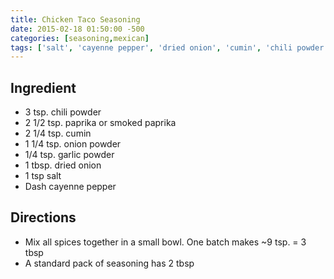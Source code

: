 ```yaml
---
title: Chicken Taco Seasoning
date: 2015-02-18 01:50:00 -500
categories: [seasoning,mexican]
tags: ['salt', 'cayenne pepper', 'dried onion', 'cumin', 'chili powder', 'onion powder', 'garlic powder', 'smoked paprika', 'paprika']
---
```


## Ingredient

-   3 tsp. chili powder
-   2 1/2 tsp. paprika or smoked paprika
-   2 1/4 tsp. cumin
-   1 1/4 tsp. onion powder
-   1/4 tsp. garlic powder
-   1 tbsp. dried onion
-   1 tsp salt
-   Dash cayenne pepper



## Directions

-   Mix all spices together in a small bowl. One batch makes \~9 tsp. = 3 tbsp
-   A standard pack of seasoning has 2 tbsp


